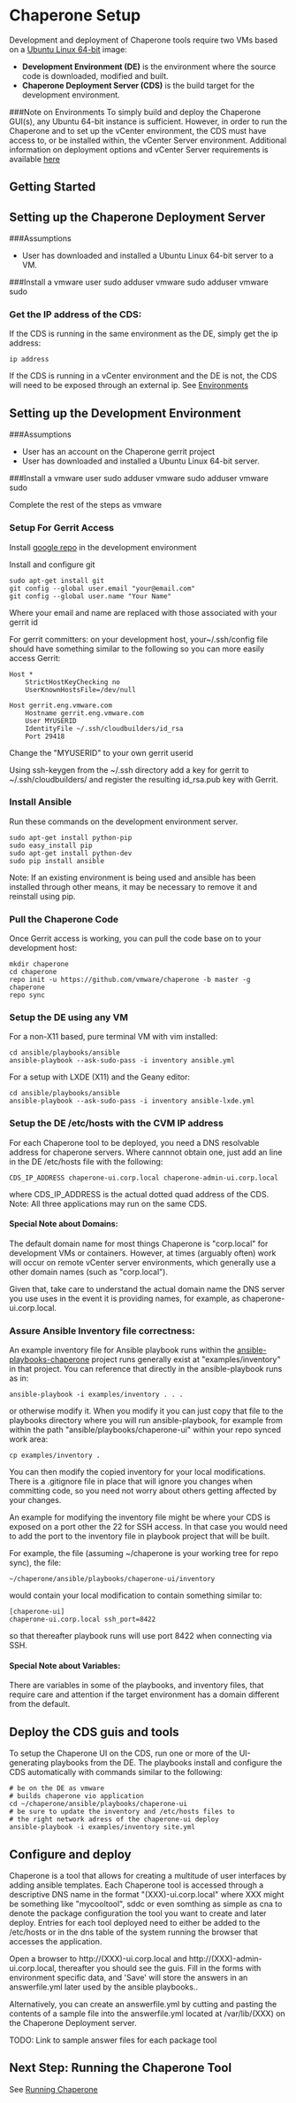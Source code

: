 Chaperone Setup
===============
Development and deployment of Chaperone tools require two VMs based on a
[Ubuntu Linux 64-bit](http://www.ubuntu.com/download/server) image:


- **Development Environment (DE)** is the environment where the source code is downloaded, modified and built.
- **Chaperone Deployment Server (CDS)** is the build target for the development environment.

###Note on Environments
To simply build and deploy the Chaperone GUI(s), any Ubuntu 64-bit
instance is sufficient. However, in order to run the Chaperone and to set
up the vCenter environment, the CDS must have access to, or be installed
within, the vCenter Server environment. Additional information on
deployment options and vCenter Server requirements is available [here](env.md)


Getting Started
---------------

## Setting up the Chaperone Deployment Server

###Assumptions
- User has downloaded and installed a Ubuntu Linux 64-bit server to a VM.

###Install a vmware user
    sudo adduser vmware
    sudo adduser vmware sudo

### Get the IP address of the CDS:

If the CDS is running in the same environment as the DE, simply get the
ip address:


    ip address

If the CDS is running in a vCenter environment and the DE is not, the
CDS will need to be exposed through an external ip. See [Environments](env.md)


## Setting up the Development Environment

###Assumptions
- User has an account on the Chaperone gerrit project
- User has downloaded and installed a Ubuntu Linux 64-bit server.

###Install a vmware user
    sudo adduser vmware
    sudo adduser vmware sudo

Complete the rest of the steps as vmware

### Setup For Gerrit Access

Install [google repo](https://source.android.com/source/downloading.html) in the development environment

Install and configure git

    sudo apt-get install git
    git config --global user.email "your@email.com"
    git config --global user.name "Your Name"

Where your email and name are replaced with those associated with your gerrit id

For gerrit committers: on your development host, your~/.ssh/config file
should have something similar to the following so you can more easily access Gerrit:

```
Host *
    StrictHostKeyChecking no
    UserKnownHostsFile=/dev/null

Host gerrit.eng.vmware.com
    Hostname gerrit.eng.vmware.com
    User MYUSERID
    IdentityFile ~/.ssh/cloudbuilders/id_rsa
    Port 29418
```

Change the "MYUSERID" to your own gerrit userid

Using ssh-keygen from the ~/.ssh directory add a key for gerrit to ~/.ssh/cloudbuilders/
and register the resulting id_rsa.pub key with Gerrit.

### Install Ansible
Run these commands on the development environment server.

    sudo apt-get install python-pip
    sudo easy_install pip
    sudo apt-get install python-dev
    sudo pip install ansible

Note: If an existing environment is being used and ansible has been installed
through other means, it may be necessary to remove it and reinstall using pip.

### Pull the Chaperone Code
Once Gerrit access is working, you can pull the code base on to your
development host:

```
mkdir chaperone
cd chaperone
repo init -u https://github.com/vmware/chaperone -b master -g chaperone
repo sync
```

### Setup the DE using any VM

For a non-X11 based, pure terminal VM with vim installed:

```
cd ansible/playbooks/ansible
ansible-playbook --ask-sudo-pass -i inventory ansible.yml
```

For a setup with LXDE (X11) and the Geany editor:

```
cd ansible/playbooks/ansible
ansible-playbook --ask-sudo-pass -i inventory ansible-lxde.yml
```

### Setup the DE /etc/hosts with the CVM IP address

For each Chaperone tool to be deployed, you need a DNS resolvable address
for chaperone servers. Where cannnot obtain one, just add an line in the
DE /etc/hosts file with the following:

```
CDS_IP_ADDRESS chaperone-ui.corp.local chaperone-admin-ui.corp.local
```

where CDS_IP_ADDRESS is the actual dotted quad address of the CDS.
Note: All three applications may run on the same CDS.

#### Special Note about Domains:

The default domain name for most things Chaperone is "corp.local" for
development VMs or containers. However, at times (arguably often) work
will occur on remote vCenter server environments, which generally use a
other domain names (such as "corp.local").

Given that, take care to understand the actual domain name the DNS server
you use uses in the event it is providing names, for example, as
chaperone-ui.corp.local.

### Assure Ansible Inventory file correctness:

An example inventory file for Ansible playbook runs within the
[ansible-playbooks-chaperone](https://github.com/vmware/ansible-playbooks-chaperone.git) project
runs generally exist at "examples/inventory" in that project. You can
reference that directly in the ansible-playbook runs as in:

```
ansible-playbook -i examples/inventory . . .
```

or otherwise modify it. When you modify it you can just copy that file to the
playbooks directory where you will run ansible-playbook, for example from within the
path "ansible/playbooks/chaperone-ui" within your repo synced work area:

```
cp examples/inventory .
```

You can then modify the copied inventory for your local modifications. There
is a .gitignore file in place that will ignore you changes when committing
code, so you need not worry about others getting affected by your changes.

An example for modifying the inventory file might be where your CDS is exposed
on a port other the 22 for SSH access. In that case you would need to add the
port to the inventory file in playbook project that will be built.

For example, the file (assuming ~/chaperone is your working tree for repo sync),
the file:

```
~/chaperone/ansible/playbooks/chaperone-ui/inventory
```

would contain your local modification to contain something similar to:

```
[chaperone-ui]
chaperone-ui.corp.local ssh_port=8422
```

so that thereafter playbook runs will use port 8422 when connecting via SSH.

#### Special Note about Variables:

There are variables in some of the playbooks, and inventory files, that
require care and attention if the target environment has a domain
different from the default.

## Deploy the CDS guis and tools

To setup the Chaperone UI on the CDS, run one or more of the
UI-generating playbooks from the DE. The playbooks install and configure the
CDS automatically with commands similar to the following:

```
# be on the DE as vmware
# builds chaperone vio application
cd ~/chaperone/ansible/playbooks/chaperone-ui
# be sure to update the inventory and /etc/hosts files to
# the right network adress of the chaperone-ui deploy
ansible-playbook -i examples/inventory site.yml
```


## Configure and deploy

Chaperone is a tool that allows for creating a multitude of user interfaces
by adding ansible templates. Each Chaperone tool is accessed through a
descriptive DNS name in the format "(XXX)-ui.corp.local" where XXX might be
something like "mycooltool", sddc or even somthing as simple as cna to denote
the package configuration the tool you want to create and later deploy.
Entries for each tool deployed need to either be added to the /etc/hosts or in
the dns table of the system running the browser that accesses the application.

Open a browser to http://(XXX)-ui.corp.local and
http://(XXX)-admin-ui.corp.local, thereafter you should see the guis.
Fill in the forms with environment specific data, and 'Save' will store the
answers in an answerfile.yml later used by the ansible playbooks..

Alternatively, you can create an answerfile.yml by cutting and pasting the
contents of a sample file into the answerfile.yml located at /var/lib/(XXX)
on the Chaperone Deployment server.

TODO: Link to sample answer files for each package tool

## Next Step: Running the Chaperone Tool
See [Running Chaperone](run.md)
